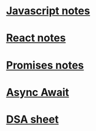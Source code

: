 # [Javascript notes](./javascript.md)

# [React notes](./React.md)

# [Promises notes](./Promises.md)

# [Async Await](./async_await.md)

# [DSA sheet](./dsasheet.md)
